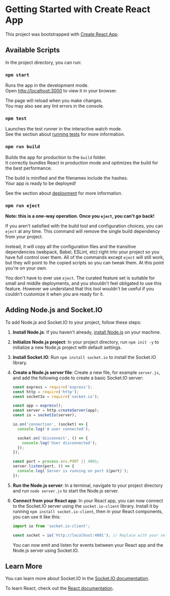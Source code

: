 # Getting Started with Create React App

This project was bootstrapped with [Create React App](https://github.com/facebook/create-react-app).

## Available Scripts

In the project directory, you can run:

### `npm start`

Runs the app in the development mode.\
Open [http://localhost:3000](http://localhost:3000) to view it in your browser.

The page will reload when you make changes.\
You may also see any lint errors in the console.

### `npm test`

Launches the test runner in the interactive watch mode.\
See the section about [running tests](https://facebook.github.io/create-react-app/docs/running-tests) for more information.

### `npm run build`

Builds the app for production to the `build` folder.\
It correctly bundles React in production mode and optimizes the build for the best performance.

The build is minified and the filenames include the hashes.\
Your app is ready to be deployed!

See the section about [deployment](https://facebook.github.io/create-react-app/docs/deployment) for more information.

### `npm run eject`

**Note: this is a one-way operation. Once you `eject`, you can't go back!**

If you aren't satisfied with the build tool and configuration choices, you can `eject` at any time. This command will remove the single build dependency from your project.

Instead, it will copy all the configuration files and the transitive dependencies (webpack, Babel, ESLint, etc) right into your project so you have full control over them. All of the commands except `eject` will still work, but they will point to the copied scripts so you can tweak them. At this point you're on your own.

You don't have to ever use `eject`. The curated feature set is suitable for small and middle deployments, and you shouldn't feel obligated to use this feature. However we understand that this tool wouldn't be useful if you couldn't customize it when you are ready for it.

## Adding Node.js and Socket.IO

To add Node.js and Socket.IO to your project, follow these steps:

1. **Install Node.js**: If you haven't already, [install Node.js](https://nodejs.org/) on your machine.

2. **Initialize Node.js project**: In your project directory, run `npm init -y` to initialize a new Node.js project with default settings.

3. **Install Socket.IO**: Run `npm install socket.io` to install the Socket.IO library.

4. **Create a Node.js server file**: Create a new file, for example `server.js`, and add the following code to create a basic Socket.IO server:

    ```javascript
    const express = require('express');
    const http = require('http');
    const socketIo = require('socket.io');

    const app = express();
    const server = http.createServer(app);
    const io = socketIo(server);

    io.on('connection', (socket) => {
      console.log('A user connected');

      socket.on('disconnect', () => {
        console.log('User disconnected');
      });
    });

    const port = process.env.PORT || 4001;
    server.listen(port, () => {
      console.log(`Server is running on port ${port}`);
    });
    ```

5. **Run the Node.js server**: In a terminal, navigate to your project directory and run `node server.js` to start the Node.js server.

6. **Connect from your React app**: In your React app, you can now connect to the Socket.IO server using the `socket.io-client` library. Install it by running `npm install socket.io-client`, then in your React components, you can use it like this:

    ```javascript
    import io from 'socket.io-client';

    const socket = io('http://localhost:4001'); // Replace with your server URL
    ```

    You can now emit and listen for events between your React app and the Node.js server using Socket.IO.

## Learn More

You can learn more about Socket.IO in the [Socket.IO documentation](https://socket.io/docs/).

To learn React, check out the [React documentation](https://reactjs.org/).

